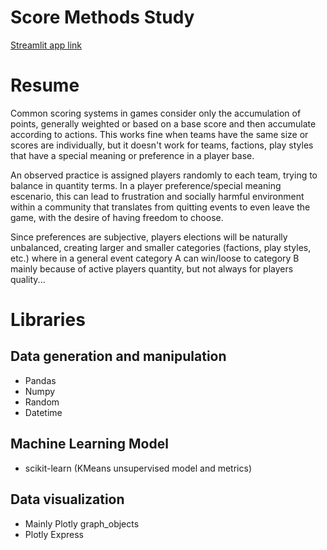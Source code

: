 # Score Methods Study #

[Streamlit app link](https://scoremethods.streamlit.app/)

# Resume

Common scoring systems in games consider only the accumulation of points, generally weighted or based on a base score and then accumulate according to actions. This works fine when teams have the same size or scores are individually, but it doesn't work for teams, factions, play styles that have a special meaning or preference in a player base.

An observed practice is assigned players randomly to each team, trying to balance in quantity terms. In a player preference/special meaning escenario, this can lead to frustration and socially harmful environment within a community that translates from quitting events to even leave the game, with the desire of having freedom to choose.

Since preferences are subjective, players elections will be naturally unbalanced, creating larger and smaller categories (factions, play styles, etc.) where in a general event category A can win/loose to category B mainly because of active players quantity, but not always for players quality...

# Libraries

## Data generation and manipulation
- Pandas
- Numpy
- Random
- Datetime

## Machine Learning Model
- scikit-learn (KMeans unsupervised model and metrics)

## Data visualization
- Mainly Plotly graph_objects
- Plotly Express
